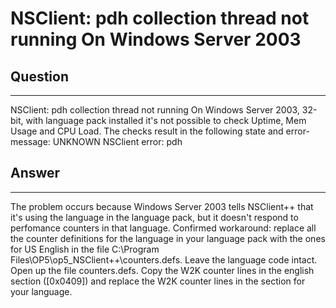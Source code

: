 # NSClient: pdh collection thread not running On Windows Server 2003

## Question

* * * * *

NSClient: pdh collection thread not running On Windows Server 2003, 32-bit, with language pack installed it's not possible to check Uptime, Mem Usage and CPU Load. The checks result in the following state and error-message: UNKNOWN NSClient error: pdh

## Answer

* * * * *

The problem occurs because Windows Server 2003 tells NSClient++ that it's using the language in the language pack, but it doesn't respond to perfomance counters in that language. Confirmed workaround: replace all the counter definitions for the language in your language pack with the ones for US English in the file C:\\Program Files\\OP5\\op5\_NSClient++\\counters.defs. Leave the language code intact. Open up the file counters.defs. Copy the W2K counter lines in the english section ([0x0409]) and replace the W2K counter lines in the section for your language.

 


